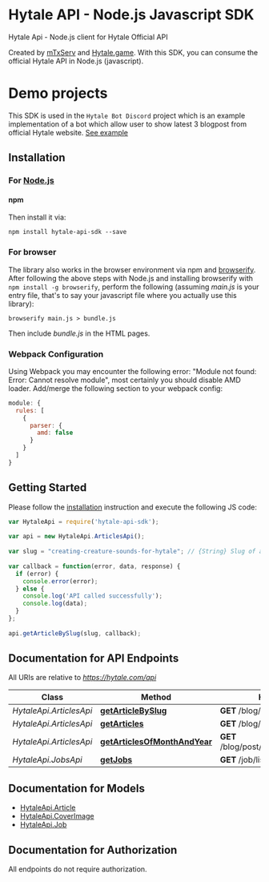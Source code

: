 # Hytale API - Node.js Javascript SDK

Hytale Api - Node.js client for Hytale Official API

Created by [mTxServ](https://mtxserv.com) and [Hytale.game](https://hytale.game).
With this SDK, you can consume the official Hytale API in Node.js (javascript).

# Demo projects

This SDK is used in the `Hytale Bot Discord` project which is an example implementation of a bot which allow user to show latest 3 blogpost from official Hytale website. [See example](https://github.com/mTxServ/hytale-bot-discord)

## Installation

### For [Node.js](https://nodejs.org/)

#### npm

Then install it via:

```shell
npm install hytale-api-sdk --save
```

### For browser

The library also works in the browser environment via npm and [browserify](http://browserify.org/). After following
the above steps with Node.js and installing browserify with `npm install -g browserify`,
perform the following (assuming *main.js* is your entry file, that's to say your javascript file where you actually 
use this library):

```shell
browserify main.js > bundle.js
```

Then include *bundle.js* in the HTML pages.

### Webpack Configuration

Using Webpack you may encounter the following error: "Module not found: Error:
Cannot resolve module", most certainly you should disable AMD loader. Add/merge
the following section to your webpack config:

```javascript
module: {
  rules: [
    {
      parser: {
        amd: false
      }
    }
  ]
}
```

## Getting Started

Please follow the [installation](#installation) instruction and execute the following JS code:

```javascript
var HytaleApi = require('hytale-api-sdk');
 
var api = new HytaleApi.ArticlesApi();
 
var slug = "creating-creature-sounds-for-hytale"; // {String} Slug of article
 
var callback = function(error, data, response) {
  if (error) {
    console.error(error);
  } else {
    console.log('API called successfully');
    console.log(data);
  }
};
 
api.getArticleBySlug(slug, callback);
```

## Documentation for API Endpoints

All URIs are relative to *https://hytale.com/api*

Class | Method | HTTP request | Description
------------ | ------------- | ------------- | -------------
*HytaleApi.ArticlesApi* | [**getArticleBySlug**](docs/ArticlesApi.md#getArticleBySlug) | **GET** /blog/post/slug/{slug} | 
*HytaleApi.ArticlesApi* | [**getArticles**](docs/ArticlesApi.md#getArticles) | **GET** /blog/post/published | 
*HytaleApi.ArticlesApi* | [**getArticlesOfMonthAndYear**](docs/ArticlesApi.md#getArticlesOfMonthAndYear) | **GET** /blog/post/archive/{year}/{month}/ | 
*HytaleApi.JobsApi* | [**getJobs**](docs/JobsApi.md#getJobs) | **GET** /job/listing | 


## Documentation for Models

 - [HytaleApi.Article](docs/Article.md)
 - [HytaleApi.CoverImage](docs/CoverImage.md)
 - [HytaleApi.Job](docs/Job.md)


## Documentation for Authorization

 All endpoints do not require authorization.
